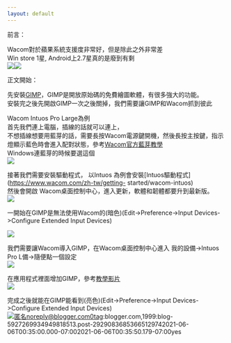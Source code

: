 ```yaml
---
layout: default
---
```


前言：  
  
Wacom對於蘋果系統支援度非常好，但是除此之外非常差  
Win store 1星, Android上2.7星真的是廢到有剩  
![](https://raw.githubusercontent.com/ArieAlchemieLich/ArieAlchemieLich.github.io/master/Images/Blogger/WacomInstall/wacom_2.7_star.PNG)![](https://raw.githubusercontent.com/ArieAlchemieLich/ArieAlchemieLich.github.io/master/Images/Blogger/WacomInstall/wacon_1_star.PNG)  
  
  
正文開始：  
  
先安裝[GIMP](https://www.gimp.org/downloads/)，GIMP是開放原始碼的免費繪圖軟體，有很多強大的功能。  
安裝完之後先開啟GIMP一次之後關掉，我們需要讓GIMP和Wacom抓到彼此  
  
  
Wacom Intuos Pro Large為例  
首先我們連上電腦，插線的話就可以連上，  
不想插線想要用藍芽的話，需要長按Wacom電源鍵開機，然後長按主按鍵，指示燈顯示藍色時會進入配對狀態，參考[Wacom官方藍芽教學](https://www.youtube.com/watch?v=8cjehwQa8Pg)  
Windows連藍芽的時候要選這個  
![](https://raw.githubusercontent.com/ArieAlchemieLich/ArieAlchemieLich.github.io/master/Images/Blogger/WacomInstall/wacom_bluetooth.PNG)  
  
接著我們需要安裝驅動程式， 以Intuos 為例會安裝[Intuos驅動程式](https://www.wacom.com/zh-tw/getting-
started/wacom-intuos)  
然後會開啟 Wacom桌面控制中心，進入更新，軟體和韌體都要升到最新版。  
![](https://raw.githubusercontent.com/ArieAlchemieLich/ArieAlchemieLich.github.io/master/Images/Blogger/WacomInstall/Wacom_Updater.PNG)  
  
一開始在GIMP是無法使用Wacom的(暗色)(Edit->Preference->Input Devices->Configure Extended
Input Devices)  
  
![](https://raw.githubusercontent.com/ArieAlchemieLich/ArieAlchemieLich.github.io/master/Images/Blogger/WacomInstall/gimp_not_found.PNG)  
  
我們需要讓Wacom導入GIMP，在Wacom桌面控制中心進入 我的設備-&gt;Intuos Pro L備-&gt;隨便點一個設定  
![](https://raw.githubusercontent.com/ArieAlchemieLich/ArieAlchemieLich.github.io/master/Images/Blogger/WacomInstall/Wacom_setting_app.PNG)  
  
在應用程式裡面增加GIMP，參考[教學影片](https://www.youtube.com/watch?v=AjyFQjP3wno)  
![](https://raw.githubusercontent.com/ArieAlchemieLich/ArieAlchemieLich.github.io/master/Images/Blogger/WacomInstall/wacom_see_gimp.PNG)  
  
完成之後就能在GIMP能看到(亮色)(Edit->Preference->Input Devices->Configure Extended Input
Devices)  
![](https://raw.githubusercontent.com/ArieAlchemieLich/ArieAlchemieLich.github.io/master/Images/Blogger/WacomInstall/GIMP_See_wacom.PNG)匿名noreply@blogger.com0tag:blogger.com,1999:blog-5927269934949818513.post-29290836853665129742021-06-06T00:35:00.000-07:002021-06-06T00:35:50.179-07:00yes

